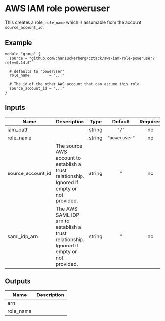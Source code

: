 # AWS IAM role poweruser

This creates a role, `role_name` which is assumable from the account `source_account_id`.

## Example

```hcl
module "group" {
  source = "github.com/chanzuckerberg/cztack/aws-iam-role-poweruser?ref=v0.14.0"

  # defaults to "poweruser"
  role_name         = "..."

  # The id of the other AWS account that can assume this role.
  source_account_id = "..."
}
```

<!-- START -->
## Inputs

| Name | Description | Type | Default | Required |
|------|-------------|:----:|:-----:|:-----:|
| iam\_path |  | string | `"/"` | no |
| role\_name |  | string | `"poweruser"` | no |
| source\_account\_id | The source AWS account to establish a trust relationship. Ignored if empty or not provided. | string | '' | no |
| saml\_idp\_arn | The AWS SAML IDP arn to establish a trust relationship. Ignored if empty or not provided. | string | '' | no |

## Outputs

| Name | Description |
|------|-------------|
| arn |  |
| role\_name |  |

<!-- END -->
